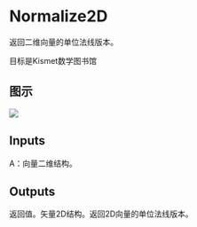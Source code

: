 # Normalize2D

返回二维向量的单位法线版本。

目标是Kismet数学图书馆

## 图示

![]($-20221218-19584367.png)

## Inputs

A：向量二维结构。  

## Outputs

返回值。矢量2D结构。返回2D向量的单位法线版本。
